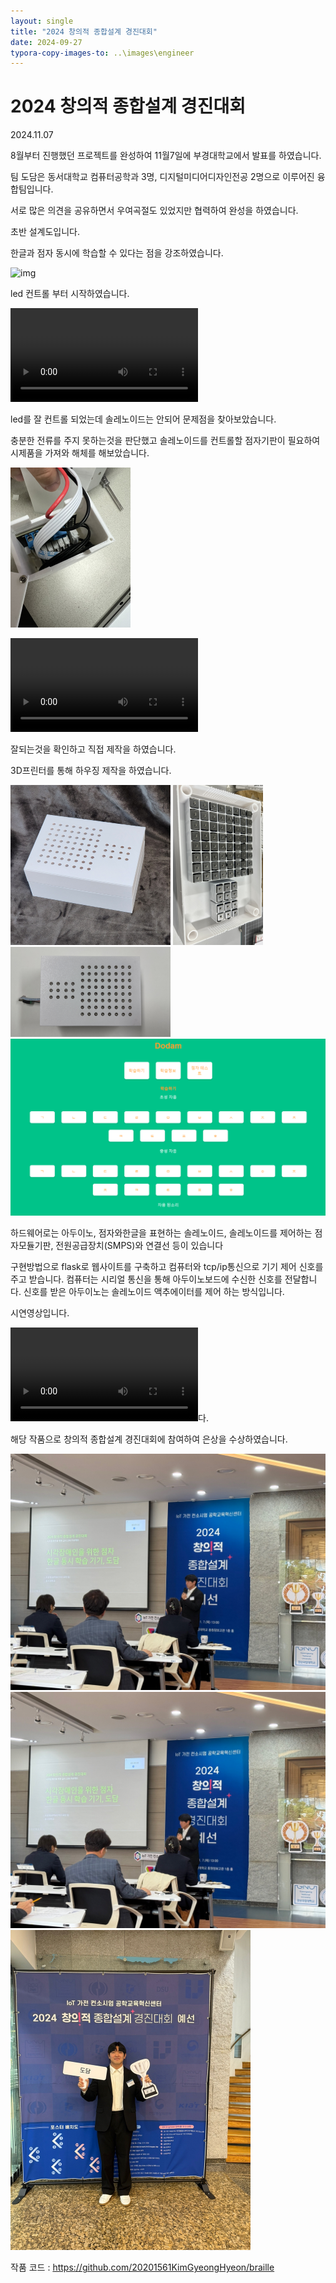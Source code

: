 ```yaml
---
layout: single
title: "2024 창의적 종합설계 경진대회"
date: 2024-09-27
typora-copy-images-to: ..\images\engineer
---
```


# 2024 창의적 종합설계 경진대회

2024.11.07

8월부터 진행했던 프로젝트를 완성하여 11월7일에 부경대학교에서 발표를 하였습니다.

팀 도담은 동서대학교 컴퓨터공학과 3명, 디지털미디어디자인전공 2명으로 이루어진 융합팀입니다.

서로 많은 의견을 공유하면서 우여곡절도 있었지만 협력하여 완성을 하였습니다.

초반 설계도입니다.

한글과 점자 동시에 학습할 수 있다는 점을 강조하였습니다.

![img](https://lh7-rt.googleusercontent.com/docsz/AD_4nXcS51TUg2jG9KvykfoMaZet5MwRyRuraYzG4RlJmCMzJh3N_X1vil3ic88YxVyZeXztYgztPLXXlx-qkchpkGYTtmqDDATJ2FSQ_dSKROX91dpEhV-9Jhq-jaQnmOrHhtMu9MMyiSXqN81YFqb2VXdIN9k?key=Y4GgdiAtcR5dsCX8ouT4xw)

led 컨트롤 부터 시작하였습니다. 

<video src="..\images\engineer\IMG_8565.MP4"></video>

led를 잘 컨트롤 되었는데 솔레노이드는 안되어 문제점을 찾아보았습니다.

충분한 전류를 주지 못하는것을 판단했고 솔레노이드를 컨트롤할 점자기판이 필요하여 시제품을 가져와 해체를 해보았습니다.

<img src="..\images\engineer\IMG_8578.JPEG" alt="IMG_8578" style="zoom:25%;" />

<video src="..\images\engineer\IMG_8601.MP4"></video>

잘되는것을 확인하고 직접 제작을 하였습니다.

3D프린터를 통해 하우징 제작을 하였습니다.

<img src="..\images\engineer\IMG_8659.JPG" alt="IMG_8659" style="zoom:25%;" />

<img src="..\images\engineer\IMG_8671.JPEG" alt="IMG_8671" style="zoom:25%;" />

<img src="..\images\engineer\도담_동서대학교_작품사진1.JPEG" alt="도담_동서대학교_작품사진1" style="zoom:25%;" />

<img src="..\images\engineer\도담_동서대학교_작품사진2.png" alt="도담_동서대학교_작품사진2" style="zoom:50%;" />

하드웨어로는 아두이노, 점자와한글을 표현하는 솔레노이드, 솔레노이드를 제어하는 점자모듈기판, 전원공급장치(SMPS)와 연결선 등이 있습니다

구현방법으로 flask로 웹사이트를 구축하고 컴퓨터와 tcp/ip통신으로 기기 제어 신호를 주고 받습니다. 컴퓨터는 시리얼 통신을 통해 아두이노보드에 수신한 신호를 전달합니다. 신호를 받은 아두이노는 솔레노이드 액추에이터를 제어 하는 방식입니다.

시연영상입니다.

<video src="..\images\engineer\3. 도담_동서대학교_작품영상.mp4"></video>다.

해당 작품으로 창의적 종합설계 경진대회에 참여하여 은상을 수상하였습니다.

<img src="..\images\engineer\IMG_8786.JPG" alt="IMG_8786" style="zoom: 50%;" />

<img src="..\images\engineer\IMG_8787.JPG" alt="IMG_8787" style="zoom: 50%;" />

<img src="..\images\engineer\IMG_8783.JPG" alt="IMG_8783" style="zoom:50%;" />

작품 코드 : https://github.com/20201561KimGyeongHyeon/braille

